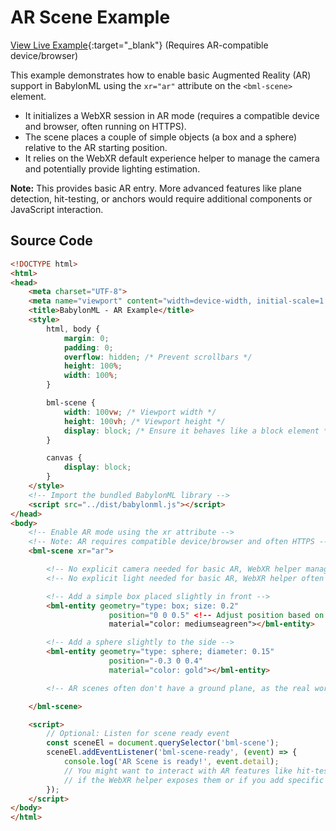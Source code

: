 # AR Scene Example

[View Live Example](https://babylonml-frontend.netlify.app/examples/ar_scene.html){:target="_blank"} (Requires AR-compatible device/browser)

This example demonstrates how to enable basic Augmented Reality (AR) support in BabylonML using the `xr="ar"` attribute on the `<bml-scene>` element.

*   It initializes a WebXR session in AR mode (requires a compatible device and browser, often running on HTTPS).
*   The scene places a couple of simple objects (a box and a sphere) relative to the AR starting position.
*   It relies on the WebXR default experience helper to manage the camera and potentially provide lighting estimation.

**Note:** This provides basic AR entry. More advanced features like plane detection, hit-testing, or anchors would require additional components or JavaScript interaction.


## Source Code

```html
<!DOCTYPE html>
<html>
<head>
    <meta charset="UTF-8">
    <meta name="viewport" content="width=device-width, initial-scale=1.0, user-scalable=no">
    <title>BabylonML - AR Example</title>
    <style>
        html, body {
            margin: 0;
            padding: 0;
            overflow: hidden; /* Prevent scrollbars */
            height: 100%;
            width: 100%;
        }

        bml-scene {
            width: 100vw; /* Viewport width */
            height: 100vh; /* Viewport height */
            display: block; /* Ensure it behaves like a block element */
        }

        canvas {
            display: block;
        }
    </style>
    <!-- Import the bundled BabylonML library -->
    <script src="../dist/babylonml.js"></script>
</head>
<body>
    <!-- Enable AR mode using the xr attribute -->
    <!-- Note: AR requires compatible device/browser and often HTTPS -->
    <bml-scene xr="ar">

        <!-- No explicit camera needed for basic AR, WebXR helper manages it -->
        <!-- No explicit light needed for basic AR, WebXR helper often adds estimation -->

        <!-- Add a simple box placed slightly in front -->
        <bml-entity geometry="type: box; size: 0.2"
                      position="0 0 0.5" <!-- Adjust position based on AR reference space -->
                      material="color: mediumseagreen"></bml-entity>

        <!-- Add a sphere slightly to the side -->
        <bml-entity geometry="type: sphere; diameter: 0.15"
                      position="-0.3 0 0.4"
                      material="color: gold"></bml-entity>

        <!-- AR scenes often don't have a ground plane, as the real world provides the ground -->

    </bml-scene>

    <script>
        // Optional: Listen for scene ready event
        const sceneEl = document.querySelector('bml-scene');
        sceneEl.addEventListener('bml-scene-ready', (event) => {
            console.log('AR Scene is ready!', event.detail);
            // You might want to interact with AR features like hit-testing here
            // if the WebXR helper exposes them or if you add specific AR components later.
        });
    </script>
</body>
</html>
```
